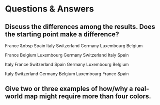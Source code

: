 # Questions & Answers

## Discuss the differences among the results. Does the starting point make a difference?

France &nbsp Spain
Italy
Switzerland
Germany
Luxembourg
Belgium

France
Belgium
Luxembourg
Germany
Switzerland
Italy
Spain


Italy
France
Switzerland
Spain
Germany
Luxembourg
Belgium

Italy
Switzerland
Germany
Belgium
Luxembourg
France
Spain

## Give two or three examples of how/why a real-world map might require more than four colors.
